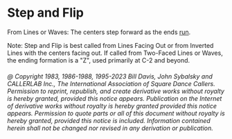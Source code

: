 
# Step and Flip

From Lines or Waves: The centers step forward as the ends [run](../b2/run.md).

Note: Step and Flip is best called from Lines Facing Out or
from Inverted Lines with the centers facing out. If called
from Two-Faced Lines or Waves, the ending formation is a
"Z", used primarily at C-2 and beyond.

###### @ Copyright 1983, 1986-1988, 1995-2023 Bill Davis, John Sybalsky and CALLERLAB Inc., The International Association of Square Dance Callers. Permission to reprint, republish, and create derivative works without royalty is hereby granted, provided this notice appears. Publication on the Internet of derivative works without royalty is hereby granted provided this notice appears. Permission to quote parts or all of this document without royalty is hereby granted, provided this notice is included. Information contained herein shall not be changed nor revised in any derivation or publication.
